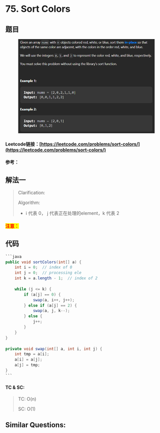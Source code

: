 # 75. Sort Colors

## 题目

<figure><img src="../../.gitbook/assets/image (1) (12).png" alt=""><figcaption></figcaption></figure>

#### Leetcode链接：[https://leetcode.com/problems/sort-colors/](https://leetcode.com/problems/sort-colors/)

#### 参考：

## 解法一

> Clarification:&#x20;
>
> Algorithm:&#x20;
>
> * i 代表 0， j 代表正在处理的element，k 代表 2

#### <mark style="color:red;">注意：</mark>

## 代码

````java
```java
public void sortColors(int[] a) {
    int i = 0;  // index of 0
    int j = 0;  // processing ele 
    int k = a.length - 1;  // index of 2

    while (j <= k) {
        if (a[j] == 0) {
            swap(a, i++, j++);
        } else if (a[j] == 2) {
            swap(a, j, k--);
        } else {
            j++;
        }
    }
}

private void swap(int[] a, int i, int j) {
    int tmp = a[i];
    a[i] = a[j];
    a[j] = tmp;
}
```
````

#### TC & SC:&#x20;

> TC: O(n)
>
> SC: O(1)

## **Similar Questions:**&#x20;
